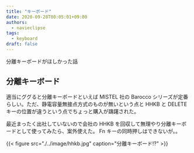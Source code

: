 ```yaml
---
title: "キーボード"
date: 2020-09-28T00:05:01+09:00
authors:
  - navieclipse
tags:
  - keyboard
draft: false
---
```


分離キーボードがほしかった話

<!--more-->

## 分離キーボード

適当にググると分離キーボードといえば MISTEL 社の Barocco シリーズが定番らしい。ただ、静電容量無接点方式のものが無いという点と HHKB と DELETE キーの位置が違うという点でちょっと購入が躊躇された。

最近まったく出社していないので会社の HHKB を回収して無理やり分離キーボードとして使ってみたら、案外使えた。 Fn キーの同時押しはできないが。。

{{< figure
  src="./../image/hhkb.jpg"
  caption="分離キーボード!?" >}}
